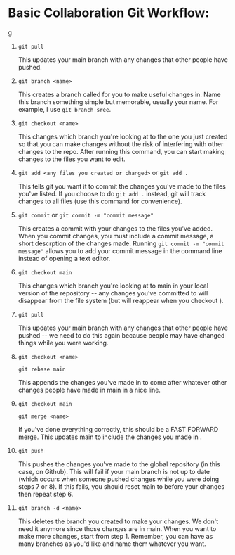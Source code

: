 # Basic Collaboration Git Workflow:
g
1. `git pull`

   This updates your main branch with any changes that other people have pushed.

2. `git branch <name>`

   This creates a branch called <name> for you to make useful changes in. Name this branch something simple but memorable, usually your name. For example, I use `git branch sree`.

3. `git checkout <name>`

   This changes which branch you're looking at to the one you just created so that you can make changes without the risk of interfering with other changes to the repo. After running this command, you can start making changes to the files you want to edit.

4. `git add <any files you created or changed>` or `git add .`

   This tells git you want it to commit the changes you've made to the files you've listed. If you choose to do `git add .` instead, git will track changes to all files (use this command for convenience).

5. `git commit` or `git commit -m "commit message"`

   This creates a commit with your changes to the files you've added. When you commit changes, you must include a commit message, a short descrption of the changes made. Running `git commit -m "commit message"` allows you to add your commit message in the command line instead of opening a text editor.

6. `git checkout main`

   This changes which branch you're looking at to main in your local version of the repository -- any changes you've committed to <name> will disappear from the file system (but will reappear when you checkout <name>).

7. `git pull`

   This updates your main branch with any changes that other people have pushed -- we need to do this again because people may have changed things while you were working.

8. `git checkout <name>`

   `git rebase main`

   This appends the changes you've made in <name> to come after whatever other changes people have made in main in a nice line.

9. `git checkout main`

   `git merge <name>`

   If you've done everything correctly, this should be a FAST FORWARD merge. This updates main to include the changes you made in <name>.

10. `git push`

    This pushes the changes you've made to the global repository (in this case, on Github). This will fail if your main branch is not up to date (which occurs when someone pushed changes while you were doing steps 7 or 8). If this fails, you should reset main to before your changes then repeat step 6.

11. `git branch -d <name>`

    This deletes the branch you created to make your changes. We don't need it anymore since those changes are in main. When you want to make more changes, start from step 1. Remember, you can have as many branches as you'd like and name them whatever you want.
